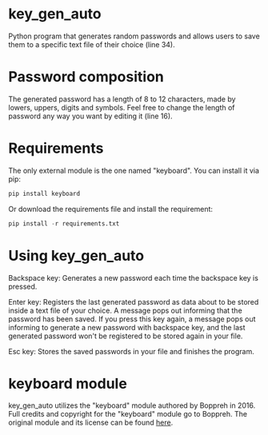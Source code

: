 # key_gen_auto
Python program that generates random passwords and allows users to save them to a specific text file of their choice (line 34).

# Password composition
The generated password has a length of 8 to 12 characters, made by lowers, uppers, digits and symbols. Feel free to change the length of password any way you want by editing it (line 16).

# Requirements
The only external module is the one named "keyboard". You can install it via pip:
```python
pip install keyboard
```
Or download the requirements file and install the requirement:
```python
pip install -r requirements.txt
```

# Using key_gen_auto
Backspace key:
Generates a new password each time the backspace key is pressed.

Enter key:
Registers the last generated password as data about to be stored inside a text file of your choice. A message pops out informing that the password has been saved. If you press this key again, a message pops out informing to generate a new password with backspace key, and the last generated password won't be registered to be stored again in your file.

Esc key:
Stores the saved passwords in your file and finishes the program.

# keyboard module
key_gen_auto utilizes the "keyboard" module authored by Boppreh in 2016. Full credits and copyright for the "keyboard" module go to Boppreh. The original module and its license can be found [here](https://github.com/boppreh/keyboard).
